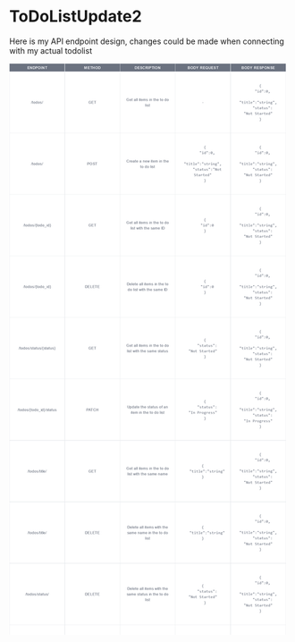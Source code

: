 # ToDoListUpdate2

Here is my API endpoint design, changes could be made when connecting with my actual todolist

![image](export.png)
